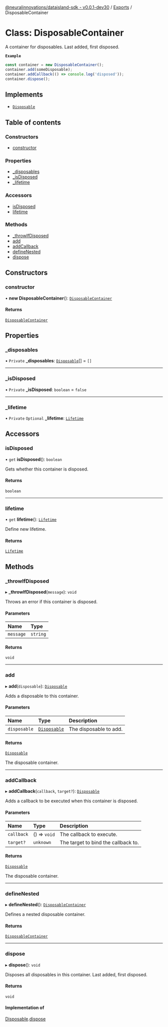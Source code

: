 [@neuralinnovations/dataisland-sdk - v0.0.1-dev30](../../README.md) / [Exports](../modules.md) / DisposableContainer

# Class: DisposableContainer

A container for disposables.
Last added, first disposed.

**`Example`**

```ts
const container = new DisposableContainer();
container.add(someDisposable);
container.addCallback(() => console.log('disposed'));
container.dispose();
```

## Implements

- [`Disposable`](../interfaces/Disposable.md)

## Table of contents

### Constructors

- [constructor](DisposableContainer.md#constructor)

### Properties

- [\_disposables](DisposableContainer.md#_disposables)
- [\_isDisposed](DisposableContainer.md#_isdisposed)
- [\_lifetime](DisposableContainer.md#_lifetime)

### Accessors

- [isDisposed](DisposableContainer.md#isdisposed)
- [lifetime](DisposableContainer.md#lifetime)

### Methods

- [\_throwIfDisposed](DisposableContainer.md#_throwifdisposed)
- [add](DisposableContainer.md#add)
- [addCallback](DisposableContainer.md#addcallback)
- [defineNested](DisposableContainer.md#definenested)
- [dispose](DisposableContainer.md#dispose)

## Constructors

### constructor

• **new DisposableContainer**(): [`DisposableContainer`](DisposableContainer.md)

#### Returns

[`DisposableContainer`](DisposableContainer.md)

## Properties

### \_disposables

• `Private` **\_disposables**: [`Disposable`](../interfaces/Disposable.md)[] = `[]`

___

### \_isDisposed

• `Private` **\_isDisposed**: `boolean` = `false`

___

### \_lifetime

• `Private` `Optional` **\_lifetime**: [`Lifetime`](Lifetime.md)

## Accessors

### isDisposed

• `get` **isDisposed**(): `boolean`

Gets whether this container is disposed.

#### Returns

`boolean`

___

### lifetime

• `get` **lifetime**(): [`Lifetime`](Lifetime.md)

Define new lifetime.

#### Returns

[`Lifetime`](Lifetime.md)

## Methods

### \_throwIfDisposed

▸ **_throwIfDisposed**(`message`): `void`

Throws an error if this container is disposed.

#### Parameters

| Name | Type |
| :------ | :------ |
| `message` | `string` |

#### Returns

`void`

___

### add

▸ **add**(`disposable`): [`Disposable`](../interfaces/Disposable.md)

Adds a disposable to this container.

#### Parameters

| Name | Type | Description |
| :------ | :------ | :------ |
| `disposable` | [`Disposable`](../interfaces/Disposable.md) | The disposable to add. |

#### Returns

[`Disposable`](../interfaces/Disposable.md)

The disposable container.

___

### addCallback

▸ **addCallback**(`callback`, `target?`): [`Disposable`](../interfaces/Disposable.md)

Adds a callback to be executed when this container is disposed.

#### Parameters

| Name | Type | Description |
| :------ | :------ | :------ |
| `callback` | () => `void` | The callback to execute. |
| `target?` | `unknown` | The target to bind the callback to. |

#### Returns

[`Disposable`](../interfaces/Disposable.md)

The disposable container.

___

### defineNested

▸ **defineNested**(): [`DisposableContainer`](DisposableContainer.md)

Defines a nested disposable container.

#### Returns

[`DisposableContainer`](DisposableContainer.md)

___

### dispose

▸ **dispose**(): `void`

Disposes all disposables in this container. Last added, first disposed.

#### Returns

`void`

#### Implementation of

[Disposable](../interfaces/Disposable.md).[dispose](../interfaces/Disposable.md#dispose)
